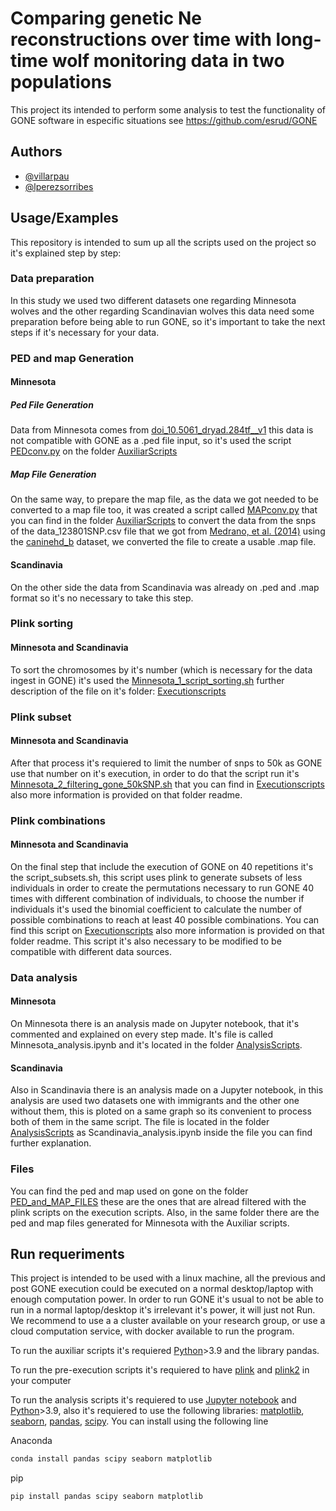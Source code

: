 # Comparing genetic Ne reconstructions over time with long-time wolf monitoring data in two populations

This project its intended to perform some analysis to test the functionality of GONE software in especific situations
see https://github.com/esrud/GONE




## Authors

- [@villarpau](https://github.com/villarpau)
- [@lperezsorribes](https://github.com/lperezsorribes)



## Usage/Examples

This repository is intended to sum up all the scripts used on the project so it's explained step by step:

### Data preparation
In this study we used two different datasets one regarding Minnesota wolves and the other regarding Scandinavian wolves this data need some preparation before being able to run GONE, so it's important to take the next steps if it's necessary for your data.

### PED and map Generation
#### Minnesota
##### Ped File Generation
Data from Minnesota comes from [doi_10.5061_dryad.284tf__v1](https://datadryad.org/stash/dataset/doi:10.5061/dryad.9tb07) this data is not compatible with GONE as a .ped file input, so it's used the script [PEDconv.py](https://github.com/villarpau/Wolf_Ne_reconstructions/blob/main/AuxiliarScripts/PEDconv.py) on the folder [AuxiliarScripts](https://github.com/villarpau/Wolf_Ne_reconstructions/tree/main/AuxiliarScripts)

##### Map File Generation
On the same way, to prepare the map file, as the data we got needed to be converted to a map file too, it was created a script called [MAPconv.py](https://github.com/villarpau/Wolf_Ne_reconstructions/blob/main/AuxiliarScripts/MAPconv.py) that you can find in the folder [AuxiliarScripts](https://github.com/villarpau/Wolf_Ne_reconstructions/tree/main/AuxiliarScripts) to convert the data from the snps of the data_123801SNP.csv file that we got from [Medrano, et al. (2014)](https://datadryad.org/stash/dataset/doi:10.5061/dryad.284tf) using the [caninehd_b](https://support.illumina.com/downloads/caninehd_product_files.html) dataset, we converted the file to create a usable .map file.

#### Scandinavia
On the other side the data from Scandinavia was already on .ped and .map format so it's no necessary to take this step.

### Plink sorting
#### Minnesota and Scandinavia
To sort the chromosomes by it's number (which is necessary for the data ingest in GONE) it's used the [Minnesota_1_script_sorting.sh](https://github.com/villarpau/Wolf_Ne_reconstructions/blob/main/ExecutionScripts/Minnesota_1_script_sorting.sh) further description of the file on it's folder: [Executionscripts](https://github.com/villarpau/Wolf_Ne_reconstructions/tree/main/ExecutionScripts)

### Plink subset
#### Minnesota and Scandinavia
After that process it's requiered to limit the number of snps to 50k as GONE use that number on it's execution, in order to do that the script run it's [Minnesota_2_filtering_gone_50kSNP.sh](https://github.com/villarpau/Wolf_Ne_reconstructions/blob/main/ExecutionScripts/Minnesota_2_filtering_gone_50kSNP.sh) that you can find in [Executionscripts](https://github.com/villarpau/Wolf_Ne_reconstructions/tree/main/ExecutionScripts) also more information is provided on that folder readme.

### Plink combinations
#### Minnesota and Scandinavia
On the final step that include the execution of GONE on 40 repetitions it's the script_subsets.sh, this script uses plink to generate subsets of less individuals in order to create the permutations necessary to run GONE 40 times with different combination of individuals, to choose the number if individuals it's used the binomial coefficient to calculate the number of possible combinations to reach at least 40 possible combinations.
You can find this script on [Executionscripts](https://github.com/villarpau/Wolf_Ne_reconstructions/tree/main/ExecutionScripts) also more information is provided on that folder readme.
This script it's also necessary to be modified to be compatible with different data sources.

### Data analysis
#### Minnesota
On Minnesota there is an analysis made on Jupyter notebook, that it's commented and explained on every step made. It's file is called Minnesota_analysis.ipynb and it's located in the folder [AnalysisScripts](https://github.com/villarpau/Wolf_Ne_reconstructions/tree/main/AnalysisScripts).

#### Scandinavia
Also in Scandinavia there is an analysis made on a Jupyter notebook, in this analysis are used two datasets one with immigrants and the other one without them, this is ploted on a same graph so its convenient to process both of them in the same script. The file is located in the folder [AnalysisScripts](https://github.com/villarpau/Wolf_Ne_reconstructions/tree/main/AnalysisScripts) as Scandinavia_analysis.ipynb inside the file you can find further explanation.


### Files 
You can find the ped and map used on gone on the folder [PED_and_MAP_FILES](https://github.com/villarpau/Wolf_Ne_reconstructions/tree/main/PED_and_MAP_FILES) these are the ones that are alread filtered with the plink scripts on the execution scripts. Also, in the same folder there are the ped and map files generated for Minnesota with the Auxiliar scripts.









## Run requeriments
This project is intended to be used with a linux machine, all the previous and post GONE execution could be executed on a normal desktop/laptop with enough computation power. In order to run GONE it's usual to not be able to run in a normal laptop/desktop it's irrelevant it's power, it will just not Run. We recommend to use a a cluster available on your research group, or use a cloud computation service, with docker available to run the program.

To run the auxiliar scripts it's requiered [Python](https://www.python.org/)>3.9 and the library pandas.

To run the pre-execution scripts it's requiered to have [plink](https://www.cog-genomics.org/plink/1.9/) and [plink2](https://www.cog-genomics.org/plink/2.0/) in your computer

To run the analysis scripts it's requiered to use [Jupyter notebook](https://jupyter.org/) and [Python](https://www.python.org/)>3.9, also it's requiered to use the following libraries:
[matplotlib](https://matplotlib.org/), [seaborn](https://seaborn.pydata.org/), [pandas](https://pandas.pydata.org/), [scipy](https://scipy.org/).
You can install using the following line

Anaconda
```bash
conda install pandas scipy seaborn matplotlib
```

pip
```bash
pip install pandas scipy seaborn matplotlib
```
